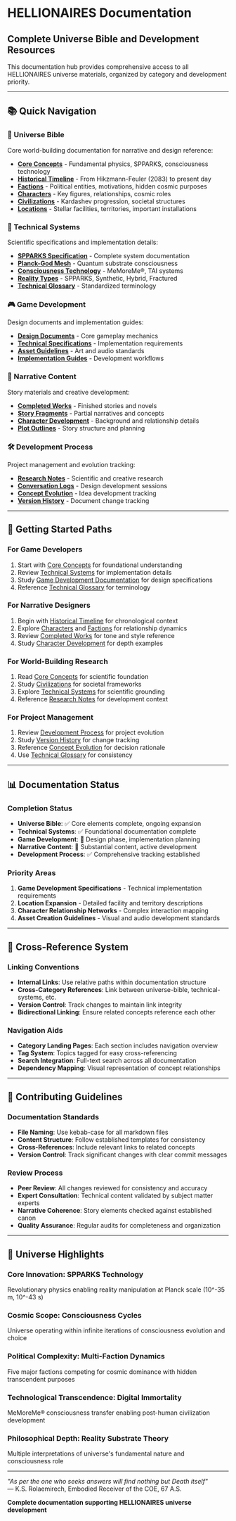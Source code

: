 # HELLIONAIRES Documentation

## Complete Universe Bible and Development Resources

This documentation hub provides comprehensive access to all HELLIONAIRES universe materials, organized by category and development priority.

---

## 📚 Quick Navigation

### **🌌 Universe Bible**
Core world-building documentation for narrative and design reference:
- **[Core Concepts](core-concepts.md)** - Fundamental physics, SPPARKS, consciousness technology
- **[Historical Timeline](timeline.md)** - From Hikzmann-Feuler (2083) to present day
- **[Factions](factions.md)** - Political entities, motivations, hidden cosmic purposes
- **[Characters](characters.md)** - Key figures, relationships, cosmic roles
- **[Civilizations](civilizations.md)** - Kardashev progression, societal structures
- **[Locations](locations.md)** - Stellar facilities, territories, important installations

### **🔬 Technical Systems**
Scientific specifications and implementation details:
- **[SPPARKS Specification](spparks-system.md)** - Complete system documentation
- **[Planck-God Mesh](planck-god-mesh.md)** - Quantum substrate consciousness
- **[Consciousness Technology](technology.md)** - MeMoreMe®, TAI systems
- **[Reality Types](reality-types.md)** - SPPARKS, Synthetic, Hybrid, Fractured
- **[Technical Glossary](core-concepts.md)** - Standardized terminology

### **🎮 Game Development**
Design documents and implementation guides:
- **[Design Documents](design-documents/)** - Core gameplay mechanics
- **[Technical Specifications](technical-specifications/)** - Implementation requirements
- **[Asset Guidelines](asset-guidelines/)** - Art and audio standards
- **[Implementation Guides](implementation-guides/)** - Development workflows

### **📖 Narrative Content**
Story materials and creative development:
- **[Completed Works](completed-works/)** - Finished stories and novels
- **[Story Fragments](story-fragments/)** - Partial narratives and concepts
- **[Character Development](character-development/)** - Background and relationship details
- **[Plot Outlines](plot-outlines/)** - Story structure and planning

### **🛠️ Development Process**
Project management and evolution tracking:
- **[Research Notes](research-notes/)** - Scientific and creative research
- **[Conversation Logs](conversation-logs/)** - Design development sessions
- **[Concept Evolution](concept-evolution/)** - Idea development tracking
- **[Version History](version-history/)** - Document change tracking

---

## 🎯 Getting Started Paths

### **For Game Developers**
1. Start with [Core Concepts](core-concepts.md) for foundational understanding
2. Review [Technical Systems]() for implementation details
3. Study [Game Development Documentation]() for design specifications
4. Reference [Technical Glossary](core-concepts.md) for terminology

### **For Narrative Designers**
1. Begin with [Historical Timeline](timeline.md) for chronological context
2. Explore [Characters](characters.md) and [Factions](factions.md) for relationship dynamics
3. Review [Completed Works](completed-works/) for tone and style reference
4. Study [Character Development](character-development/) for depth examples

### **For World-Building Research**
1. Read [Core Concepts](core-concepts.md) for scientific foundation
2. Study [Civilizations](civilizations.md) for societal frameworks
3. Explore [Technical Systems]() for scientific grounding
4. Reference [Research Notes](research-notes/) for development context

### **For Project Management**
1. Review [Development Process]() for project evolution
2. Study [Version History](version-history/) for change tracking
3. Reference [Concept Evolution](concept-evolution/) for decision rationale
4. Use [Technical Glossary](core-concepts.md) for consistency

---

## 📊 Documentation Status

### **Completion Status**
- **Universe Bible**: ✅ Core elements complete, ongoing expansion
- **Technical Systems**: ✅ Foundational documentation complete
- **Game Development**: 🚧 Design phase, implementation planning
- **Narrative Content**: 🚧 Substantial content, active development
- **Development Process**: ✅ Comprehensive tracking established

### **Priority Areas**
1. **Game Development Specifications** - Technical implementation requirements
2. **Location Expansion** - Detailed facility and territory descriptions
3. **Character Relationship Networks** - Complex interaction mapping
4. **Asset Creation Guidelines** - Visual and audio development standards

---

## 🔗 Cross-Reference System

### **Linking Conventions**
- **Internal Links**: Use relative paths within documentation structure
- **Cross-Category References**: Link between universe-bible, technical-systems, etc.
- **Version Control**: Track changes to maintain link integrity
- **Bidirectional Linking**: Ensure related concepts reference each other

### **Navigation Aids**
- **Category Landing Pages**: Each section includes navigation overview
- **Tag System**: Topics tagged for easy cross-referencing
- **Search Integration**: Full-text search across all documentation
- **Dependency Mapping**: Visual representation of concept relationships

---

## 📝 Contributing Guidelines

### **Documentation Standards**
- **File Naming**: Use kebab-case for all markdown files
- **Content Structure**: Follow established templates for consistency
- **Cross-References**: Include relevant links to related concepts
- **Version Control**: Track significant changes with clear commit messages

### **Review Process**
- **Peer Review**: All changes reviewed for consistency and accuracy
- **Expert Consultation**: Technical content validated by subject matter experts
- **Narrative Coherence**: Story elements checked against established canon
- **Quality Assurance**: Regular audits for completeness and organization

---

## 🌟 Universe Highlights

### **Core Innovation: SPPARKS Technology**
Revolutionary physics enabling reality manipulation at Planck scale (10^-35 m, 10^-43 s)

### **Cosmic Scope: Consciousness Cycles**
Universe operating within infinite iterations of consciousness evolution and choice

### **Political Complexity: Multi-Faction Dynamics**
Five major factions competing for cosmic dominance with hidden transcendent purposes

### **Technological Transcendence: Digital Immortality**
MeMoreMe® consciousness transfer enabling post-human civilization development

### **Philosophical Depth: Reality Substrate Theory**
Multiple interpretations of universe's fundamental nature and consciousness role

---

*"As per the one who seeks answers will find nothing but Death itself"*  
— K.S. Rolaemirech, Embodied Receiver of the COE, 67 A.S.

**Complete documentation supporting HELLIONAIRES universe development**
